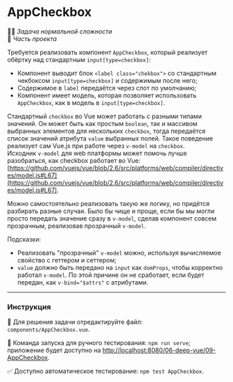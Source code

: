 # AppCheckbox

👷🏻 _Задача нормальной сложности_<br>
💼 _Часть проекта_

Требуется реализовать компонент `AppCheckbox`, который реализует обёртку над стандартным `input[type=checkbox]`:
- Компонент выводит блок `<label class="chekbox">` со стандартным чекбоксом `input[type=checkbox]` и содержимым после него;
- Содержимое в `label` передаётся через слот по умолчанию;
- Компонент имеет модель, которая позволяет использовать `AppCheckbox`, как в модель в `input[type=checkbox]`.

Стандартный `checkbox` во Vue может работать с разными типами значений. Он может быть как простым `boolean`, так и массивом выбранных элементов для нескольких `checkbox`, тогда передаётся список значений атрибута `value` выбранных полей. Такое поведение реализует сам Vue.js при работе через `v-model` на `checkbox`.<br>
Исходник `v-model` для web платформы может помочь лучше разобраться, как checkbox работает во Vue: [https://github.com/vuejs/vue/blob/2.6/src/platforms/web/compiler/directives/model.js#L67](https://github.com/vuejs/vue/blob/2.6/src/platforms/web/compiler/directives/model.js#L67).

Можно самостоятельно реализовать такую же логику, но придётся разбирать разные случаи. Было бы чище и проще, если бы мы могли просто передать значение сразу в `v-model`, сделав компонент совсем прозрачным, реализовав прозрачный `v-model`. 

Подсказки:
- Реализовать "прозрачный" `v-model` можно, используя вычисляемое свойство с геттером и сеттером;
- `value` должно быть передано на `input` как `domProps`, чтобы корректно работал `v-model`. По этой причине он не сработает, если будет передан, как `v-bind="$attrs"` с атрибутами.

---

### Инструкция

📝 Для решения задачи отредактируйте файл: `components/AppCheckbox.vue`.

🚀 Команда запуска для ручного тестирования: `npm run serve`;<br>
приложение будет доступно на [http://localhost:8080/06-deep-vue/09-AppCheckbox](http://localhost:8080/06-deep-vue/09-AppCheckbox).

✅ Доступно автоматическое тестирование: `npm test AppCheckbox`.
